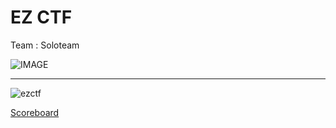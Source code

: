 # EZ CTF

Team : Soloteam

![IMAGE](https://user-images.githubusercontent.com/49941629/167300788-d9954688-36d5-42d9-8fe4-357802e448e7.PNG)
***
![ezctf](https://user-images.githubusercontent.com/49941629/167300674-b9453f1f-8934-490b-bb66-e364a049ae57.png)

[Scoreboard](https://ctftime.org/event/1655)
